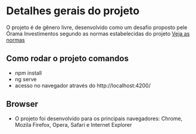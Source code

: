 # Detalhes gerais do projeto
O projeto é de gênero livre, desenvolvido como um desafio proposto pele Órama Investimentos segundo as normas estabelecidas do projeto [Veja as normas](arquivos/README.md)

## Como rodar o projeto comandos
* npm install
* ng serve
* acesso no navegador através do http://localhost:4200/

## Browser
* O projeto foi desenvolvido para os principais navegadores: Chrome, Mozila Firefox, Opera, Safari e Internet Explorer
